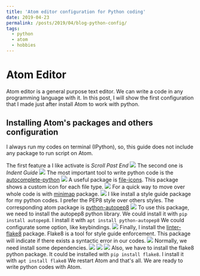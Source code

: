 ```yaml
---
title: 'Atom editor configuration for Python coding'
date: 2019-04-23
permalink: /posts/2019/04/blog-python-config/
tags:
  - python
  - atom
  - hobbies
---
```


Atom Editor
======
Atom editor is a general purpose text editor. We can write a code in any programming language with it. In this post, I will show the first configuration that I made just after install Atom to work with python.

Installing Atom's packages and others configuration
------
I always run my codes on terminal (IPython), so, this guide does not include any package to run script on Atom.

The first feature a I like activate is _Scroll Past End_
<img src='/images/1_python_post.png'>
The second one is _Indent Guide_
<img src='/images/2_python_post.png'>
The most important tool to write python code is the [autocomplete-python](https://atom.io/packages/autocomplete-python "autocomplete-python")
<img src='/images/3_python_post.png'>
A useful package is [file-icons](https://atom.io/packages/file-icons "file-icons"). This package shows a custom icon for each file type.
<img src='/images/4_python_post.png'>
For a quick way to move over whole code is with [minimap](https://atom.io/packages/minimap "minimap") package.
<img src='/images/5_python_post.png'>
I like install a style guide package for my python codes. I prefer the PEP8 style over others styles. The corresponding atom package is [python-autopep8](https://atom.io/packages/python-autopep8 "python-autopep8")
<img src='/images/6_python_post.png'>
To use this package, we need to install the autopep8 python library. We could install it with `pip install autopep8`. I install it with `apt install python-autopep8`
We could configurate some option, like keybindings.
<img src='/images/7_python_post.png'>
Finally, I install the [linter-flake8](https://atom.io/packages/linter-flake8 "linter-flake8") package. Flake8 is a tool for style guide enforcement. This package will indicate if there exists a syntactic error in our codes.
<img src='/images/8_python_post.png'>
Normally, we need install some dependencies.
<img src='/images/9_python_post.png'>
<img src='/images/10_python_post.png'>
<img src='/images/11_python_post.png'>
Also, we have to install the flake8 python package. It could be installed with `pip install flake8`. I install it with `apt install flake8`
We restart Atom and that's all. We are ready to write python codes with Atom.